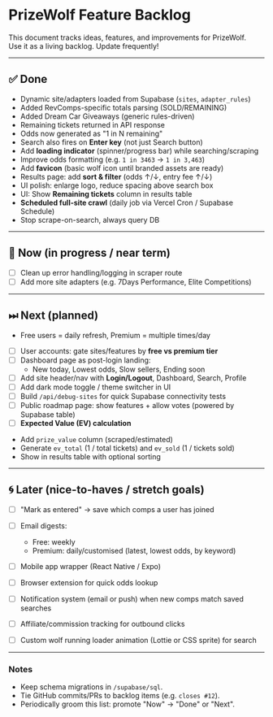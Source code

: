 # PrizeWolf Feature Backlog

This document tracks ideas, features, and improvements for PrizeWolf.  
Use it as a living backlog. Update frequently!

---

## ✅ Done
- Dynamic site/adapters loaded from Supabase (`sites`, `adapter_rules`)
- Added RevComps-specific totals parsing (SOLD/REMAINING)
- Added Dream Car Giveaways (generic rules-driven)
- Remaining tickets returned in API response
- Odds now generated as "1 in N remaining"
- Search also fires on **Enter key** (not just Search button)
- Add **loading indicator** (spinner/progress bar) while searching/scraping
- Improve odds formatting (e.g. `1 in 3463` → `1 in 3,463`)
- Add **favicon** (basic wolf icon until branded assets are ready)
- Results page: add **sort & filter** (odds ↑/↓, entry fee ↑/↓)
- UI polish: enlarge logo, reduce spacing above search box
- UI: Show **Remaining tickets** column in results table
- **Scheduled full-site crawl** (daily job via Vercel Cron / Supabase Schedule)
- Stop scrape-on-search, always query DB

---

## 🚧 Now (in progress / near term)
- [ ] Clean up error handling/logging in scraper route
- [ ] Add more site adapters (e.g. 7Days Performance, Elite Competitions)

---

## ⏭ Next (planned)
- Free users = daily refresh, Premium = multiple times/day
- [ ] User accounts: gate sites/features by **free vs premium tier**
- [ ] Dashboard page as post-login landing:
  - New today, Lowest odds, Slow sellers, Ending soon
- [ ] Add site header/nav with **Login/Logout**, Dashboard, Search, Profile
- [ ] Add dark mode toggle / theme switcher in UI
- [ ] Build `/api/debug-sites` for quick Supabase connectivity tests
- [ ] Public roadmap page: show features + allow votes (powered by Supabase table)
- [ ] **Expected Value (EV) calculation**
- Add `prize_value` column (scraped/estimated)
- Generate `ev_total` (1 / total tickets) and `ev_sold` (1 / tickets sold)
- Show in results table with optional sorting

---

## 🌀 Later (nice-to-haves / stretch goals)
- [ ] "Mark as entered" → save which comps a user has joined
- [ ] Email digests:
  - Free: weekly
  - Premium: daily/customised (latest, lowest odds, by keyword)
- [ ] Mobile app wrapper (React Native / Expo)
- [ ] Browser extension for quick odds lookup
- [ ] Notification system (email or push) when new comps match saved searches
- [ ] Affiliate/commission tracking for outbound clicks
- [ ] Custom wolf running loader animation (Lottie or CSS sprite) for search


---

### Notes
- Keep schema migrations in `/supabase/sql`.
- Tie GitHub commits/PRs to backlog items (e.g. `closes #12`).
- Periodically groom this list: promote "Now" → "Done" or "Next".

